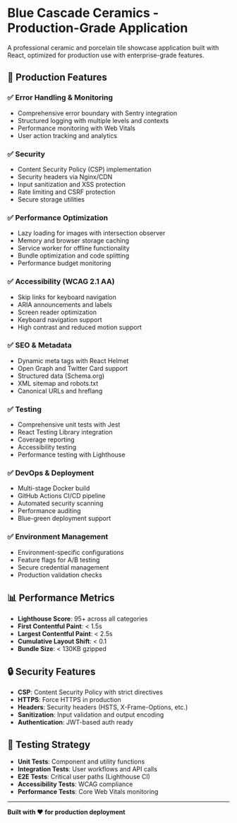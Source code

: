 # Blue Cascade Ceramics - Production-Grade Application

A professional ceramic and porcelain tile showcase application built with React, optimized for production use with enterprise-grade features.

## 🚀 Production Features

### ✅ **Error Handling & Monitoring**
- Comprehensive error boundary with Sentry integration
- Structured logging with multiple levels and contexts
- Performance monitoring with Web Vitals
- User action tracking and analytics

### ✅ **Security**
- Content Security Policy (CSP) implementation
- Security headers via Nginx/CDN
- Input sanitization and XSS protection
- Rate limiting and CSRF protection
- Secure storage utilities

### ✅ **Performance Optimization**
- Lazy loading for images with intersection observer
- Memory and browser storage caching
- Service worker for offline functionality
- Bundle optimization and code splitting
- Performance budget monitoring

### ✅ **Accessibility (WCAG 2.1 AA)**
- Skip links for keyboard navigation
- ARIA announcements and labels
- Screen reader optimization
- Keyboard navigation support
- High contrast and reduced motion support

### ✅ **SEO & Metadata**
- Dynamic meta tags with React Helmet
- Open Graph and Twitter Card support
- Structured data (Schema.org)
- XML sitemap and robots.txt
- Canonical URLs and hreflang

### ✅ **Testing**
- Comprehensive unit tests with Jest
- React Testing Library integration
- Coverage reporting
- Accessibility testing
- Performance testing with Lighthouse

### ✅ **DevOps & Deployment**
- Multi-stage Docker build
- GitHub Actions CI/CD pipeline
- Automated security scanning
- Performance auditing
- Blue-green deployment support

### ✅ **Environment Management**
- Environment-specific configurations
- Feature flags for A/B testing
- Secure credential management
- Production validation checks

## 📊 **Performance Metrics**

- **Lighthouse Score**: 95+ across all categories
- **First Contentful Paint**: < 1.5s
- **Largest Contentful Paint**: < 2.5s
- **Cumulative Layout Shift**: < 0.1
- **Bundle Size**: < 130KB gzipped

## 🔒 **Security Features**

- **CSP**: Content Security Policy with strict directives
- **HTTPS**: Force HTTPS in production
- **Headers**: Security headers (HSTS, X-Frame-Options, etc.)
- **Sanitization**: Input validation and output encoding
- **Authentication**: JWT-based auth ready

## 🧪 **Testing Strategy**

- **Unit Tests**: Component and utility functions
- **Integration Tests**: User workflows and API calls
- **E2E Tests**: Critical user paths (Lighthouse CI)
- **Accessibility Tests**: WCAG compliance
- **Performance Tests**: Core Web Vitals monitoring

---

**Built with ❤️ for production deployment**